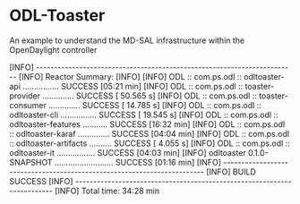 # ODL-Toaster
An example to understand the MD-SAL infrastructure within the OpenDaylight controller

[INFO] ------------------------------------------------------------------------
[INFO] Reactor Summary:
[INFO] 
[INFO] ODL :: com.ps.odl :: odltoaster-api ................ SUCCESS [05:21 min]
[INFO] ODL :: com.ps.odl :: toaster-provider .............. SUCCESS [ 50.565 s]
[INFO] ODL :: com.ps.odl :: toaster-consumer .............. SUCCESS [ 14.785 s]
[INFO] ODL :: com.ps.odl :: odltoaster-cli ................ SUCCESS [ 19.545 s]
[INFO] ODL :: com.ps.odl :: odltoaster-features ........... SUCCESS [16:32 min]
[INFO] ODL :: com.ps.odl :: odltoaster-karaf .............. SUCCESS [04:04 min]
[INFO] ODL :: com.ps.odl :: odltoaster-artifacts .......... SUCCESS [  4.055 s]
[INFO] ODL :: com.ps.odl :: odltoaster-it ................. SUCCESS [04:03 min]
[INFO] odltoaster 0.1.0-SNAPSHOT .......................... SUCCESS [01:16 min]
[INFO] ------------------------------------------------------------------------
[INFO] BUILD SUCCESS
[INFO] ------------------------------------------------------------------------
[INFO] Total time: 34:28 min
